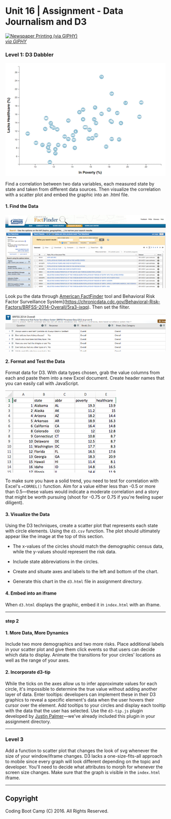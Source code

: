 # Unit 16 | Assignment - Data Journalism and D3

<a target='_blank' href="https://giphy.com/gifs/newspaper-press-v2xIous7mnEYg"><img alt='Newspaper Printing (via GIPHY)' src="http://i.giphy.com/v2xIous7mnEYg.gif" /> <br><em>via GIPHY</em></a>

### Level 1: D3 Dabbler

![4-scatter](Images/4-scatter.jpg)

Find a correlation between two data variables, each measured state by state and taken from different data sources. Then visualize the correlation with a scatter plot and embed the graphic into an .html file.

#### 1. Find the Data

![2-census](Images/2-census.jpg)

Look pu the data through [American FactFinder](http://factfinder.census.gov/faces/nav/jsf/pages/searchresults.xhtml) tool and Behavioral Risk Factor Surveillance System](https://chronicdata.cdc.gov/Behavioral-Risk-Factors/BRFSS-2014-Overall/5ra3-ixqq).
Then set the filter.

![3-brfss](Images/3-brfss.jpg)

#### 2. Format and Test the Data

Format data for D3. With data types chosen, grab the value columns from each and paste them into a new Excel document. Create header names that you can easily call with JavaScript.

![6-excel](Images/6-excel.jpg)

To make sure you have a solid trend, you need to test for correlation with Excel's `=CORREL()` function. Aim for a value either less than -0.5 or more than 0.5—these values would indicate a moderate correlation and a story that might be worth pursuing (shoot for -0.75 or 0.75 if you're feeling super diligent).

#### 3. Visualize the Data

Using the D3 techniques, create a scatter plot that represents each state with circle elements. Using the `d3.csv` function. The plot should ultimately appear like the image at the top of this section.

* The x-values of the circles should match the demographic census data, while the y-values should represent the risk data.

* Include state abbreviations in the circles.

* Create and situate axes and labels to the left and bottom of the chart.

* Generate this chart in the `d3.html` file in assignment directory.

#### 4. Embed into an iframe

When `d3.html` displays the graphic, embed it in `index.html` with an iframe. 
- - -
#### step 2

#### 1. More Data, More Dynamics

Include two more demographics and two more risks. Place additional labels in your scatter plot and give them click events so that users can decide which data to display. Animate the transitions for your circles' locations as well as the range of your axes.


#### 2. Incorporate d3-tip

While the ticks on the axes allow us to infer approximate values for each circle, it's impossible to determine the true value without adding another layer of data. Enter tooltips: developers can implement these in their D3 graphics to reveal a specific element's data when the user hovers their cursor over the element. Add tooltips to your circles and display each tooltip with the data that the user has selected. Use the `d3-tip.js` plugin developed by [Justin Palmer](https://github.com/Caged)—we've already included this plugin in your assignment directory.

- - -

### Level 3

Add a function to scatter plot that changes the look of svg whenever the size of your window/iframe changes. D3 lacks a one-size-fits-all approach to mobile since every graph will look different depending on the topic and developer. You'll need to decide what attributes to morph for whenever the screen size changes. Make sure that the graph is visible in the `index.html` iframe.

- - -

## Copyright

Coding Boot Camp (C) 2016. All Rights Reserved.
